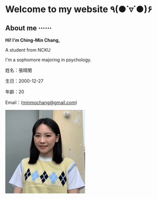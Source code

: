 # Welcome to my website ٩(●˙▿˙●)۶ 

## About me ⋯⋯
**Hi! I'm Ching-Min Chang,**

A student from NCKU 

I'm a sophomore majoring in psychology.

姓名：張晴閔 

生日：2000-12-27

年齡：20

Email：(minmochang@gmail.com)

<img src="https://github.com/minmochang/minmochang.github.io/blob/main/image.png?raw=true"> 







